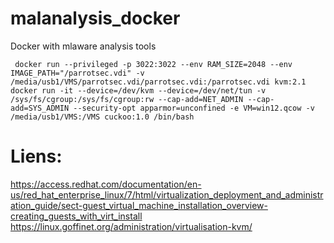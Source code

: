 # malanalysis_docker
Docker with mlaware analysis tools

```
 docker run --privileged -p 3022:3022 --env RAM_SIZE=2048 --env IMAGE_PATH="/parrotsec.vdi" -v /media/usb1/VMS/parrotsec.vdi/parrotsec.vdi:/parrotsec.vdi kvm:2.1
docker run -it --device=/dev/kvm --device=/dev/net/tun -v /sys/fs/cgroup:/sys/fs/cgroup:rw --cap-add=NET_ADMIN --cap-add=SYS_ADMIN --security-opt apparmor=unconfined -e VM=win12.qcow -v /media/usb1/VMS:/VMS cuckoo:1.0 /bin/bash
```

# Liens:

https://access.redhat.com/documentation/en-us/red_hat_enterprise_linux/7/html/virtualization_deployment_and_administration_guide/sect-guest_virtual_machine_installation_overview-creating_guests_with_virt_install
https://linux.goffinet.org/administration/virtualisation-kvm/

